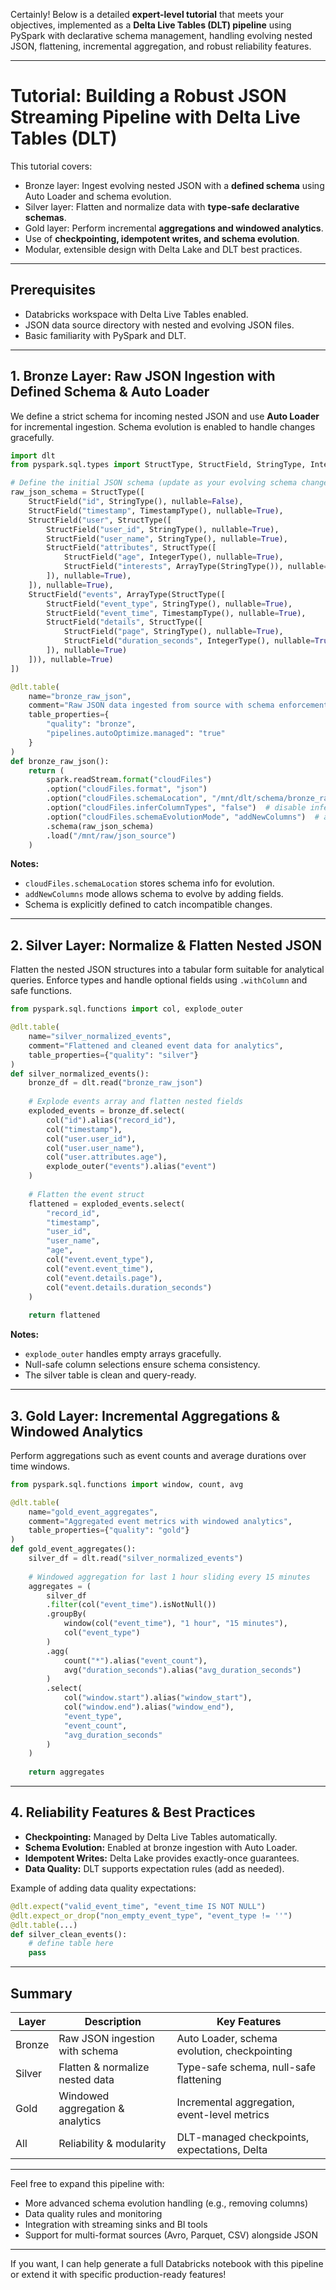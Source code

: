 Certainly! Below is a detailed **expert-level tutorial** that meets your objectives, implemented as a **Delta Live Tables (DLT) pipeline** using PySpark with declarative schema management, handling evolving nested JSON, flattening, incremental aggregation, and robust reliability features.

---

# Tutorial: Building a Robust JSON Streaming Pipeline with Delta Live Tables (DLT)

This tutorial covers:

* Bronze layer: Ingest evolving nested JSON with a **defined schema** using Auto Loader and schema evolution.
* Silver layer: Flatten and normalize data with **type-safe declarative schemas**.
* Gold layer: Perform incremental **aggregations and windowed analytics**.
* Use of **checkpointing, idempotent writes, and schema evolution**.
* Modular, extensible design with Delta Lake and DLT best practices.

---

## Prerequisites

* Databricks workspace with Delta Live Tables enabled.
* JSON data source directory with nested and evolving JSON files.
* Basic familiarity with PySpark and DLT.

---

## 1. Bronze Layer: Raw JSON Ingestion with Defined Schema & Auto Loader

We define a strict schema for incoming nested JSON and use **Auto Loader** for incremental ingestion. Schema evolution is enabled to handle changes gracefully.

```python
import dlt
from pyspark.sql.types import StructType, StructField, StringType, IntegerType, ArrayType, TimestampType

# Define the initial JSON schema (update as your evolving schema changes)
raw_json_schema = StructType([
    StructField("id", StringType(), nullable=False),
    StructField("timestamp", TimestampType(), nullable=True),
    StructField("user", StructType([
        StructField("user_id", StringType(), nullable=True),
        StructField("user_name", StringType(), nullable=True),
        StructField("attributes", StructType([
            StructField("age", IntegerType(), nullable=True),
            StructField("interests", ArrayType(StringType()), nullable=True)
        ]), nullable=True),
    ]), nullable=True),
    StructField("events", ArrayType(StructType([
        StructField("event_type", StringType(), nullable=True),
        StructField("event_time", TimestampType(), nullable=True),
        StructField("details", StructType([
            StructField("page", StringType(), nullable=True),
            StructField("duration_seconds", IntegerType(), nullable=True)
        ]), nullable=True)
    ])), nullable=True)
])

@dlt.table(
    name="bronze_raw_json",
    comment="Raw JSON data ingested from source with schema enforcement and schema evolution",
    table_properties={
        "quality": "bronze",
        "pipelines.autoOptimize.managed": "true"
    }
)
def bronze_raw_json():
    return (
        spark.readStream.format("cloudFiles")
        .option("cloudFiles.format", "json")
        .option("cloudFiles.schemaLocation", "/mnt/dlt/schema/bronze_raw_json")  # checkpoint schema location
        .option("cloudFiles.inferColumnTypes", "false")  # disable infer to use defined schema
        .option("cloudFiles.schemaEvolutionMode", "addNewColumns")  # allow adding new columns
        .schema(raw_json_schema)
        .load("/mnt/raw/json_source")
    )
```

**Notes:**

* `cloudFiles.schemaLocation` stores schema info for evolution.
* `addNewColumns` mode allows schema to evolve by adding fields.
* Schema is explicitly defined to catch incompatible changes.

---

## 2. Silver Layer: Normalize & Flatten Nested JSON

Flatten the nested JSON structures into a tabular form suitable for analytical queries. Enforce types and handle optional fields using `.withColumn` and safe functions.

```python
from pyspark.sql.functions import col, explode_outer

@dlt.table(
    name="silver_normalized_events",
    comment="Flattened and cleaned event data for analytics",
    table_properties={"quality": "silver"}
)
def silver_normalized_events():
    bronze_df = dlt.read("bronze_raw_json")
    
    # Explode events array and flatten nested fields
    exploded_events = bronze_df.select(
        col("id").alias("record_id"),
        col("timestamp"),
        col("user.user_id"),
        col("user.user_name"),
        col("user.attributes.age"),
        explode_outer("events").alias("event")
    )
    
    # Flatten the event struct
    flattened = exploded_events.select(
        "record_id",
        "timestamp",
        "user_id",
        "user_name",
        "age",
        col("event.event_type"),
        col("event.event_time"),
        col("event.details.page"),
        col("event.details.duration_seconds")
    )
    
    return flattened
```

**Notes:**

* `explode_outer` handles empty arrays gracefully.
* Null-safe column selections ensure schema consistency.
* The silver table is clean and query-ready.

---

## 3. Gold Layer: Incremental Aggregations & Windowed Analytics

Perform aggregations such as event counts and average durations over time windows.

```python
from pyspark.sql.functions import window, count, avg

@dlt.table(
    name="gold_event_aggregates",
    comment="Aggregated event metrics with windowed analytics",
    table_properties={"quality": "gold"}
)
def gold_event_aggregates():
    silver_df = dlt.read("silver_normalized_events")
    
    # Windowed aggregation for last 1 hour sliding every 15 minutes
    aggregates = (
        silver_df
        .filter(col("event_time").isNotNull())
        .groupBy(
            window(col("event_time"), "1 hour", "15 minutes"),
            col("event_type")
        )
        .agg(
            count("*").alias("event_count"),
            avg("duration_seconds").alias("avg_duration_seconds")
        )
        .select(
            col("window.start").alias("window_start"),
            col("window.end").alias("window_end"),
            "event_type",
            "event_count",
            "avg_duration_seconds"
        )
    )
    
    return aggregates
```

---

## 4. Reliability Features & Best Practices

* **Checkpointing:** Managed by Delta Live Tables automatically.
* **Schema Evolution:** Enabled at bronze ingestion with Auto Loader.
* **Idempotent Writes:** Delta Lake provides exactly-once guarantees.
* **Data Quality:** DLT supports expectation rules (add as needed).

Example of adding data quality expectations:

```python
@dlt.expect("valid_event_time", "event_time IS NOT NULL")
@dlt.expect_or_drop("non_empty_event_type", "event_type != ''")
@dlt.table(...)
def silver_clean_events():
    # define table here
    pass
```

---

## Summary

| Layer  | Description                      | Key Features                                 |
| ------ | -------------------------------- | -------------------------------------------- |
| Bronze | Raw JSON ingestion with schema   | Auto Loader, schema evolution, checkpointing |
| Silver | Flatten & normalize nested data  | Type-safe schema, null-safe flattening       |
| Gold   | Windowed aggregation & analytics | Incremental aggregation, event-level metrics |
| All    | Reliability & modularity         | DLT-managed checkpoints, expectations, Delta |

---

Feel free to expand this pipeline with:

* More advanced schema evolution handling (e.g., removing columns)
* Data quality rules and monitoring
* Integration with streaming sinks and BI tools
* Support for multi-format sources (Avro, Parquet, CSV) alongside JSON

---

If you want, I can help generate a full Databricks notebook with this pipeline or extend it with specific production-ready features!
